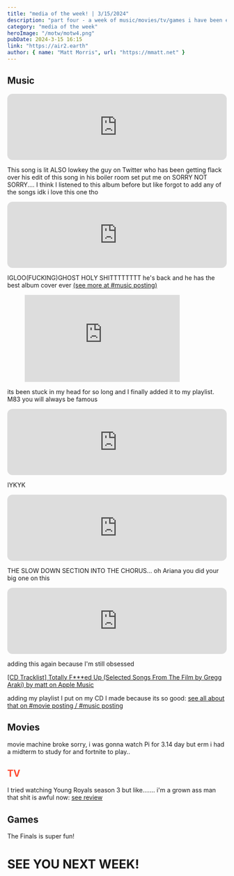 ```yaml
---
title: "media of the week! | 3/15/2024"
description: "part four - a week of music/movies/tv/games i have been enjoying throughout the past week!"
category: "media of the week"
heroImage: "/motw/motw4.png"
pubDate: 2024-3-15 16:15
link: "https://air2.earth"
author: { name: "Matt Morris", url: "https://mmatt.net" }
---
```


## <span class="npf_color_ross">Music</span>

<iframe style="border-radius:12px" src="https://open.spotify.com/embed/track/55gnBQAhU5rGzLsXTAx2MM?utm_source=generator" width="100%" height="152" frameBorder="0" allowfullscreen="" allow="autoplay; clipboard-write; encrypted-media; fullscreen; picture-in-picture" loading="lazy"></iframe>

This song is lit ALSO lowkey the guy on Twitter who has been getting flack over his edit of this song in his boiler room set put me on SORRY NOT SORRY.... I think I listened to this album before but like forgot to add any of the songs idk i love this one tho

<iframe style="border-radius:12px" src="https://open.spotify.com/embed/track/0rR1wgJWRR4FH14QfWhzHO?utm_source=generator" width="100%" height="152" frameBorder="0" allowfullscreen="" allow="autoplay; clipboard-write; encrypted-media; fullscreen; picture-in-picture" loading="lazy"></iframe>

IGLOO(FUCKING)GHOST HOLY SHITTTTTTTT he's back and he has the best album cover ever [(see more at #music posting)](https://www.tumblr.com/thought-tracing/745051473120018432/iglooghost-tidal-memory-exo?source=share)

<figure class="tmblr-full tmblr-embed" data-provider="youtube" data-url="https://www.youtube.com/watch?v=dX3k_QDnzHE&amp;pp=ygURbWlkbmlnaHQgY2l0eSBtODM%3D" data-orig-width="356" data-orig-height="200"><iframe width="356" height="200" id="youtube_iframe" src="https://www.youtube.com/embed/dX3k_QDnzHE?feature=oembed&amp;enablejsapi=1&amp;origin=https://safe.txmblr.com&amp;wmode=opaque" frameborder="0" allow="accelerometer; autoplay; clipboard-write; encrypted-media; gyroscope; picture-in-picture; web-share" allowfullscreen="" title="M83 'Midnight City' Official video"></iframe></figure>

its been stuck in my head for so long and I finally added it to my playlist. M83 you will always be famous

<iframe style="border-radius:12px" src="https://open.spotify.com/embed/track/3AGOgQzp0YcPH41u9p7dOp?utm_source=generator" width="100%" height="152" frameBorder="0" allowfullscreen="" allow="autoplay; clipboard-write; encrypted-media; fullscreen; picture-in-picture" loading="lazy"></iframe>

IYKYK

<iframe style="border-radius:12px" src="https://open.spotify.com/embed/track/0Lmbke3KNVFXtoH2mMSHCw?utm_source=generator" width="100%" height="152" frameBorder="0" allowfullscreen="" allow="autoplay; clipboard-write; encrypted-media; fullscreen; picture-in-picture" loading="lazy"></iframe>

THE SLOW DOWN SECTION INTO THE CHORUS... oh Ariana you did your big one on this

<iframe style="border-radius:12px" src="https://open.spotify.com/embed/track/7y23wOenPKul2aNEF7Dcwr?utm_source=generator" width="100%" height="152" frameBorder="0" allowfullscreen="" allow="autoplay; clipboard-write; encrypted-media; fullscreen; picture-in-picture" loading="lazy"></iframe>

adding this again because I'm still obsessed

[[CD Tracklist] Totally F\*\*\*ed Up (Selected Songs From The Film by Gregg Araki) by matt on Apple Music](https://music.apple.com/us/playlist/cd-tracklist-totally-f-ed-up-selected-songs-from-the/pl.u-EdAVvb3tDxMP73)

adding my playlist I put on my CD I made because its so good: [see all about that on #movie posting / #music posting](https://www.tumblr.com/thought-tracing/744788072375386112/totally-fed-up?source=share)

## <span class="npf_color_chandler">Movies</span>

movie machine broke sorry, i was gonna watch Pi for 3.14 day but erm i had a midterm to study for and fortnite to play..

## <span style="color: #ff4930">TV</span>

I tried watching Young Royals season 3 but like....... i'm a grown ass man that shit is awful now: [see review](https://www.serializd.com/review/13709446)

## <span class="npf_color_monica">Games</span>

The Finals is super fun!

# <span class="npf_color_rachel">SEE YOU NEXT WEEK!</span>
